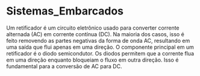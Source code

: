 # Sistemas_Embarcados

Um retificador é um circuito eletrônico usado para converter corrente alternada (AC) em corrente contínua (DC). Na maioria dos casos, isso é feito removendo as partes negativas da forma de onda AC, resultando em uma saída que flui apenas em uma direção.
O componente principal em um retificador é o diodo semicondutor. Os diodos permitem que a corrente flua em uma direção enquanto bloqueiam o fluxo em outra direção. Isso é fundamental para a conversão de AC para DC.
